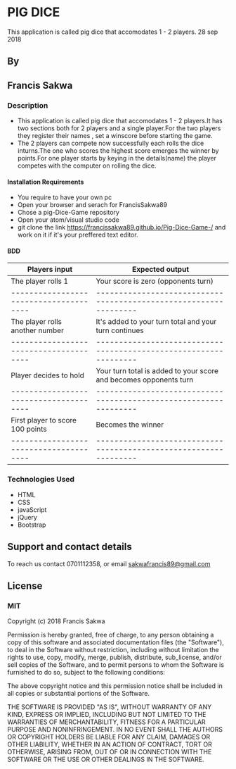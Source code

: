 # PIG DICE
This application is called pig dice that accomodates 1 - 2 players. 28 sep 2018
## By
 ## Francis Sakwa

### Description
* This application is called pig dice that accomodates 1 - 2 players.It has two sections both for 2 players and a single player.For the two players they register their names , set a winscore before starting the game.
* The 2 players can compete now successfully each rolls the dice inturns.The one who scores the highest score emerges the winner by points.For one player starts by keying in the details(name) the player competes with the computer on rolling the dice.

#### Installation Requirements
* You require to have your own pc
* Open your browser and serach for FrancisSakwa89
* Chose a pig-Dice-Game repository
* Open your atom/visual studio code
* git clone  the link  https://francissakwa89.github.io/Pig-Dice-Game-/ and work on it if it's your preffered text editor.
#### BDD
Players input                         | Expected output
--------------------------------------|-----------------------------------------------------------------
The player rolls 1                    |  Your score is zero (opponents turn)
--------------------------------------|-----------------------------------------------------------------
The player rolls another number       |  It's added to your turn total and your turn continues
--------------------------------------|-----------------------------------------------------------------
Player decides to hold	               |  Your turn total is added to your score and becomes opponents turn
--------------------------------------|-----------------------------------------------------------------
First player to score 100 points      |  Becomes the winner
--------------------------------------|-----------------------------------------------------------------
### Technologies Used
* HTML
* CSS
* javaScript
* jQuery
* Bootstrap
## Support and contact details
To reach us contact 0701112358, or email sakwafrancis89@gmail.com
## License
### MIT
Copyright (c) 2018 Francis Sakwa

Permission is hereby granted, free of charge, to any person obtaining a copy of this software and associated documentation files (the "Software"), to deal in the Software without restriction, including without limitation the rights to use, copy, modify, merge, publish, distribute, sub_license, and/or sell copies of the Software, and to permit persons to whom the Software is furnished to do so, subject to the following conditions:

The above copyright notice and this permission notice shall be included in all copies or substantial portions of the Software.

THE SOFTWARE IS PROVIDED "AS IS", WITHOUT WARRANTY OF ANY KIND, EXPRESS OR IMPLIED, INCLUDING BUT NOT LIMITED TO THE WARRANTIES OF MERCHANTABILITY, FITNESS FOR A PARTICULAR PURPOSE AND NONINFRINGEMENT. IN NO EVENT SHALL THE AUTHORS OR COPYRIGHT HOLDERS BE LIABLE FOR ANY CLAIM, DAMAGES OR OTHER LIABILITY, WHETHER IN AN ACTION OF CONTRACT, TORT OR OTHERWISE, ARISING FROM, OUT OF OR IN CONNECTION WITH THE SOFTWARE OR THE USE OR OTHER DEALINGS IN THE SOFTWARE.

